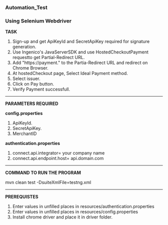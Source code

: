 ### Automation_Test
### Using Selenium Webdriver

**TASK**

1. Sign-up and get ApiKeyId and SecretApiKey required for signature generation.
2. Use Ingenico's JavaServerSDK and use HostedCheckoutPayment requestto get Partial-Redirect URL.
3. Add "https://payment." to the Partia-Redirect URL and redirect on Chrome Browser.
4. At hostedCheckout page, Select Ideal Payment method.
5. Select issuer.
6. Click on Pay button.
7. Verify Payment successfull.

---

**PARAMETERS REQUIRED**

**config.properties**
1. ApiKeyId.
2. SecretApiKey.
3. MerchantID


**authentication.properties**
1. connect.api.integrator= your company name
2. connect.api.endpoint.host= api.domain.com

---

**COMMAND TO RUN THE PROGRAM**

mvn clean test -DsuiteXmlFile=testng.xml

---

**PREREQUISTES**
1. Enter values in unfilled places in resources/authentication.properties
2. Enter values in unfilled places in resources/config.properties
3. Install chrome driver and place it in driver folder.

